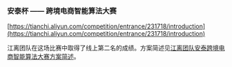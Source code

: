### 安泰杯 —— 跨境电商智能算法大赛
[https://tianchi.aliyun.com/competition/entrance/231718/introduction](https://tianchi.aliyun.com/competition/entrance/231718/introduction)

江离团队在这场比赛中取得了线上第二名的成绩。方案简述见[江离团队安泰跨境电商智能算法大赛方案简述](http://jiangliclub.com/article?article_id=65)。
